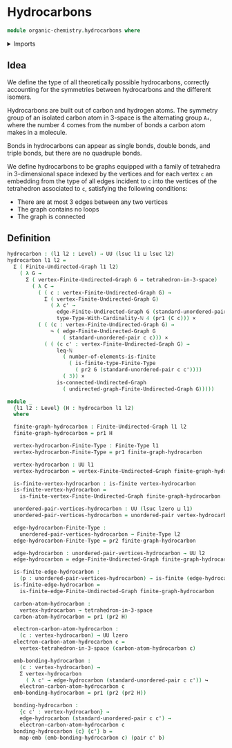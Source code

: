 # Hydrocarbons

```agda
module organic-chemistry.hydrocarbons where
```

<details><summary>Imports</summary>

```agda
open import elementary-number-theory.inequality-natural-numbers

open import finite-group-theory.tetrahedra-in-3-space

open import foundation.cartesian-product-types
open import foundation.dependent-pair-types
open import foundation.embeddings
open import foundation.negation
open import foundation.universe-levels
open import foundation.unordered-pairs

open import graph-theory.connected-undirected-graphs
open import graph-theory.finite-graphs

open import univalent-combinatorics.finite-types
```

</details>

## Idea

We define the type of all theoretically possible hydrocarbons, correctly
accounting for the symmetries between hydrocarbons and the different isomers.

Hydrocarbons are built out of carbon and hydrogen atoms. The symmetry group of
an isolated carbon atom in 3-space is the alternating group `A₄`, where the
number 4 comes from the number of bonds a carbon atom makes in a molecule.

Bonds in hydrocarbons can appear as single bonds, double bonds, and triple
bonds, but there are no quadruple bonds.

We define hydrocarbons to be graphs equipped with a family of tetrahedra in
3-dimensional space indexed by the vertices and for each vertex `c` an embedding
from the type of all edges incident to `c` into the vertices of the tetrahedron
associated to `c`, satisfying the following conditions:

- There are at most 3 edges between any two vertices
- The graph contains no loops
- The graph is connected

## Definition

```agda
hydrocarbon : (l1 l2 : Level) → UU (lsuc l1 ⊔ lsuc l2)
hydrocarbon l1 l2 =
  Σ ( Finite-Undirected-Graph l1 l2)
    ( λ G →
      Σ ( vertex-Finite-Undirected-Graph G → tetrahedron-in-3-space)
        ( λ C →
          ( ( c : vertex-Finite-Undirected-Graph G) →
            Σ ( vertex-Finite-Undirected-Graph G)
              ( λ c' →
                edge-Finite-Undirected-Graph G (standard-unordered-pair c c')) ↪
                type-Type-With-Cardinality-ℕ 4 (pr1 (C c))) ×
          ( ( (c : vertex-Finite-Undirected-Graph G) →
              ¬ ( edge-Finite-Undirected-Graph G
                  ( standard-unordered-pair c c))) ×
            ( ( (c c' : vertex-Finite-Undirected-Graph G) →
                leq-ℕ
                  ( number-of-elements-is-finite
                    ( is-finite-type-Finite-Type
                      ( pr2 G (standard-unordered-pair c c'))))
                  ( 3)) ×
                is-connected-Undirected-Graph
                  ( undirected-graph-Finite-Undirected-Graph G)))))

module _
  {l1 l2 : Level} (H : hydrocarbon l1 l2)
  where

  finite-graph-hydrocarbon : Finite-Undirected-Graph l1 l2
  finite-graph-hydrocarbon = pr1 H

  vertex-hydrocarbon-Finite-Type : Finite-Type l1
  vertex-hydrocarbon-Finite-Type = pr1 finite-graph-hydrocarbon

  vertex-hydrocarbon : UU l1
  vertex-hydrocarbon = vertex-Finite-Undirected-Graph finite-graph-hydrocarbon

  is-finite-vertex-hydrocarbon : is-finite vertex-hydrocarbon
  is-finite-vertex-hydrocarbon =
    is-finite-vertex-Finite-Undirected-Graph finite-graph-hydrocarbon

  unordered-pair-vertices-hydrocarbon : UU (lsuc lzero ⊔ l1)
  unordered-pair-vertices-hydrocarbon = unordered-pair vertex-hydrocarbon

  edge-hydrocarbon-Finite-Type :
    unordered-pair-vertices-hydrocarbon → Finite-Type l2
  edge-hydrocarbon-Finite-Type = pr2 finite-graph-hydrocarbon

  edge-hydrocarbon : unordered-pair-vertices-hydrocarbon → UU l2
  edge-hydrocarbon = edge-Finite-Undirected-Graph finite-graph-hydrocarbon

  is-finite-edge-hydrocarbon :
    (p : unordered-pair-vertices-hydrocarbon) → is-finite (edge-hydrocarbon p)
  is-finite-edge-hydrocarbon =
    is-finite-edge-Finite-Undirected-Graph finite-graph-hydrocarbon

  carbon-atom-hydrocarbon :
    vertex-hydrocarbon → tetrahedron-in-3-space
  carbon-atom-hydrocarbon = pr1 (pr2 H)

  electron-carbon-atom-hydrocarbon :
    (c : vertex-hydrocarbon) → UU lzero
  electron-carbon-atom-hydrocarbon c =
    vertex-tetrahedron-in-3-space (carbon-atom-hydrocarbon c)

  emb-bonding-hydrocarbon :
    (c : vertex-hydrocarbon) →
    Σ vertex-hydrocarbon
      ( λ c' → edge-hydrocarbon (standard-unordered-pair c c')) ↪
    electron-carbon-atom-hydrocarbon c
  emb-bonding-hydrocarbon = pr1 (pr2 (pr2 H))

  bonding-hydrocarbon :
    {c c' : vertex-hydrocarbon} →
    edge-hydrocarbon (standard-unordered-pair c c') →
    electron-carbon-atom-hydrocarbon c
  bonding-hydrocarbon {c} {c'} b =
    map-emb (emb-bonding-hydrocarbon c) (pair c' b)
```
